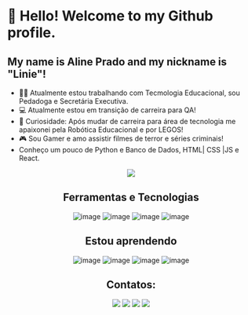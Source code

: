 # 👋 Hello! Welcome to my Github profile.
## My name is Aline Prado and my nickname is "Linie"!

- :woman_technologist: Atualmente estou trabalhando com Tecmologia Educacional, sou Pedadoga e Secretária Executiva.
- :computer: Atualmente estou em transição de carreira para QA!
- :robot: Curiosidade: Após mudar de carreira para área de tecnologia me apaixonei pela Robótica Educacional e por LEGOS!
- :video_game: Sou Gamer e amo assistir filmes de terror e séries criminais!
- Conheço um pouco de  Python e Banco de Dados,  HTML| CSS |JS e React.

<div align="center">
    <img width="tamanho da imagem" src="https://github.com/linieprado/linieprado/assets/79236944/c9ca6dbf-d192-449f-9cad-69ffbc75c9d8"/>
<div>


## Ferramentas e Tecnologias

![image](https://github.com/linieprado/linieprado/assets/79236944/dd36bc62-8db6-4a50-a243-683c3f73663d) ![image](https://github.com/linieprado/linieprado/assets/79236944/5b76e4c4-0602-4a59-8f52-08dcb4da9d4c) ![image](https://github.com/linieprado/linieprado/assets/79236944/c7b7b2cc-ef13-4ced-a780-6ce380075744) ![image](https://github.com/linieprado/linieprado/assets/79236944/c3bfb46a-7227-40b3-a1c9-716d550363dc)
    
         

## Estou aprendendo

![image](https://github.com/linieprado/linieprado/assets/79236944/91ebffdd-7359-4a2e-9869-6f3fa6e62d92) ![image](https://github.com/linieprado/linieprado/assets/79236944/d3e342e4-40b5-4ef7-9dfc-721c9696070f) ![image](https://github.com/linieprado/linieprado/assets/79236944/984ad391-9e95-45ee-84fc-41ef4c089217) ![image](https://github.com/linieprado/linieprado/assets/79236944/19972c2c-b7c6-4847-a06c-c5775bec9b20)



## Contatos:

<div>
<a href="https://instagram.com/linieprado" target="_blank"><img loading="lazy" src="https://img.shields.io/badge/-Instagram-%23E4405F?style=for-the-badge&logo=instagram&logoColor=white" target="_blank"></a>
<a href="https://www.twitch.tv/miss_hh" target="_blank"><img loading="lazy" src="https://img.shields.io/badge/Twitch-9146FF?style=for-the-badge&logo=twitch&logoColor=white" target="_blank"></a>
<a href = "mailto:lineprados@gmail.com"><img loading="lazy" src="https://img.shields.io/badge/Gmail-D14836?style=for-the-badge&logo=gmail&logoColor=white" target="_blank"></a>
<a href="https://www.linkedin.com/in/alinepradosilva" target="_blank"><img loading="lazy" src="https://img.shields.io/badge/-LinkedIn-%230077B5?style=for-the-badge&logo=linkedin&logoColor=white" target="_blank"></a>   
</div>


